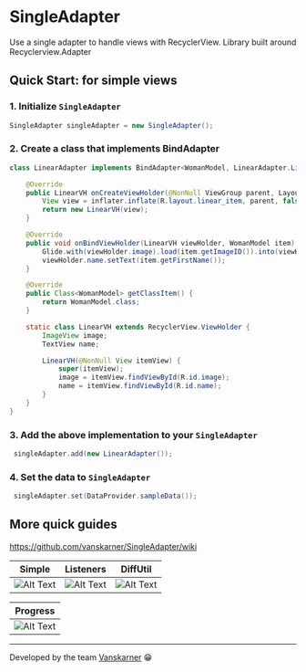 # SingleAdapter
Use a single adapter to handle views with RecyclerView. Library built around Recyclerview.Adapter

## Quick Start: for simple views
### 1. Initialize `SingleAdapter`
```java
SingleAdapter singleAdapter = new SingleAdapter();
```
### 2. Create a class that implements BindAdapter
```java
class LinearAdapter implements BindAdapter<WomanModel, LinearAdapter.LinearVH> {

    @Override
    public LinearVH onCreateViewHolder(@NonNull ViewGroup parent, LayoutInflater inflater) {
        View view = inflater.inflate(R.layout.linear_item, parent, false);
        return new LinearVH(view);
    }

    @Override
    public void onBindViewHolder(LinearVH viewHolder, WomanModel item) {
        Glide.with(viewHolder.image).load(item.getImageID()).into(viewHolder.image);
        viewHolder.name.setText(item.getFirstName());
    }

    @Override
    public Class<WomanModel> getClassItem() {
        return WomanModel.class;
    }

    static class LinearVH extends RecyclerView.ViewHolder {
        ImageView image;
        TextView name;

        LinearVH(@NonNull View itemView) {
            super(itemView);
            image = itemView.findViewById(R.id.image);
            name = itemView.findViewById(R.id.name);
        }
    }
}
```
### 3. Add the above implementation to your `SingleAdapter`
```java
 singleAdapter.add(new LinearAdapter());
 ```
### 4. Set the data to `SingleAdapter`
```java
 singleAdapter.set(DataProvider.sampleData());
 ```

## More quick guides
https://github.com/vanskarner/SingleAdapter/wiki

| Simple | Listeners | DiffUtil |
| ------------- | ------------- | ------------- |
| ![Alt Text](https://github.com/vanskarner/SingleAdapter/blob/refactoring/info/simple_example.gif)  | ![Alt Text](https://github.com/vanskarner/SingleAdapter/blob/refactoring/info/listener_example.gif)  | ![Alt Text](https://github.com/vanskarner/SingleAdapter/blob/refactoring/info/diff_example.gif)  |

| Progress |
| ------------- |
| ![Alt Text](https://github.com/vanskarner/SingleAdapter/blob/refactoring/info/progress_example.gif)  |
---
Developed by the team [Vanskarner](https://github.com/vanskarner)  :grin:
